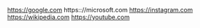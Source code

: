 https://google.com
https:://microsoft.com
https://instagram.com
https://wikipedia.com
https://youtube.com